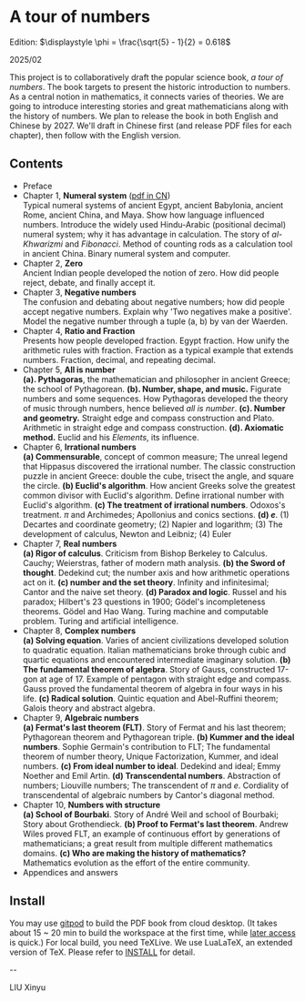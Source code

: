 A tour of numbers
====

Edition: $\displaystyle \phi = \frac{\sqrt{5} - 1}{2} = 0.618$

2025/02

This project is to collaboratively draft the popular science book, _a tour of numbers_. The book targets to present the historic introduction to numbers. As a central notion in mathematics, it connects varies of theories. We are going to introduce interesting stories and great mathematicians along with the history of numbers. We plan to release the book in both English and Chinese by 2027. We'll draft in Chinese first (and release PDF files for each chapter), then follow with the English version.

Contents
--------

- Preface
- Chapter 1, **Numeral system** ([pdf in CN](https://github.com/user-attachments/files/18896668/numeral-zh-cn.pdf))\
    Typical numeral systems of ancient Egypt, ancient Babylonia, ancient Rome, ancient China, and Maya. Show how language influenced numbers. Introduce the widely used Hindu-Arabic (positional decimal) numeral system; why it has advantage in calculation. The story of _al-Khwarizmi_ and _Fibonacci_. Method of counting rods as a calculation tool in ancient China. Binary numeral system and computer.
- Chapter 2, **Zero** \
  Ancient Indian people developed the notion of zero. How did people reject, debate, and finally accept it.
- Chapter 3, **Negative numbers** \
  The confusion and debating about negative numbers; how did people accept negative numbers. Explain why 'Two negatives make a positive'. Model the negative number through a tuple (a, b) by van der Waerden.
- Chapter 4, **Ratio and Fraction** \
  Presents how people developed fraction. Egypt fraction. How unify the arithmetic rules with fraction. Fraction as a typical example that extends numbers. Fraction, decimal, and repeating decimal.
- Chapter 5, **All is number** \
  **(a). Pythagoras**, the mathematician and philosopher in ancient Greece; the school of Pythagorean. **(b). Number, shape, and music.** Figurate numbers and some sequences. How Pythagoras developed the theory of music through numbers, hence believed _all is number_. **(c). Number and geometry.** Straight edge and compass construction and Plato. Arithmetic in straight edge and compass construction. **(d). Axiomatic method.** Euclid and his _Elements_, its influence.
- Chapter 6, **Irrational numbers** \
  **(a) Commensurable**, concept of common measure; The unreal legend that Hippasus discovered the irrational number. The classic construction puzzle in ancient Greece: double the cube, trisect the angle, and square the circle. **(b) Euclid's algorithm**. How ancient Greeks solve the greatest common divisor with Euclid's algorithm. Define irrational number with Euclid's algorithm. **(c) The treatment of irrational numbers**. Odoxos's treatment. $\pi$ and Archimedes; Apollonius and conics sections. **(d) $e$**. (1) Decartes and coordinate geometry; (2) Napier and logarithm; (3) The development of calculus, Newton and Leibniz; (4) Euler
- Chapter 7, **Real numbers** \
  **(a) Rigor of calculus**. Criticism from Bishop Berkeley to Calculus. Cauchy; Weierstras, father of modern math analysis. **(b) the Sword of thought**. Dedekind cut; the number axis and how arithmetic operations act on it. **(c) number and the set theory**. Infinity and infinitesimal; Cantor and the naive set theory. **(d) Paradox and logic**. Russel and his paradox; Hilbert's 23 questions in 1900; Gödel's incompleteness theorems. Gödel and Hao Wang. Turing machine and computable problem. Turing and artificial intelligence.
- Chapter 8, **Complex numbers** \
  **(a) Solving equation**. Varies of ancient civilizations developed solution to quadratic equation. Italian mathematicians broke through cubic and quartic equations and encountered intermediate imaginary solution. **(b) The fundamental theorem of algebra**. Story of Gauss, constructed 17-gon at age of 17. Example of pentagon with straight edge and compass. Gauss proved the fundamental theorem of algebra in four ways in his life. **(c) Radical solution**. Quintic equation and Abel-Ruffini theorem; Galois theory and abstract algebra.
- Chapter 9, **Algebraic numbers** \
  **(a) Fermat's last theorem (FLT)**. Story of Fermat and his last theorem; Pythagorean theorem and Pythagorean triple. **(b) Kummer and the ideal numbers**. Sophie Germain's contribution to FLT; The fundamental theorem of number theory, Unique Factorization, Kummer, and ideal numbers. **(c) From ideal number to ideal**. Dedekind and ideal; Emmy Noether and Emil Artin. **(d) Transcendental numbers**. Abstraction of numbers; Liouville numbers; The transcendent of $\pi$ and $e$. Cordiality of transcendental of algebraic numbers by Cantor's diagonal method.
- Chapter 10, **Numbers with structure** \
  **(a) School of Bourbaki**. Story of André Weil and school of Bourbaki; Story about Grothendieck. **(b) Proof to Fermat's last theorem**. Andrew Wiles proved FLT, an example of continuous effort by generations of mathematicians; a great result from multiple different mathematics domains. **(c) Who are making the history of mathematics?** Mathematics evolution as the effort of the entire community.
- Appendices and answers

Install
--------

You may use [gitpod](https://gitpod.io/#https://github.com/liuxinyu95/algoxy) to build the PDF book from cloud desktop. (It takes about 15 ~ 20 min to build the workspace at the first time, while [later access](https://gitpod.io/workspaces) is quick.) For local build, you need TeXLive. We use LuaLaTeX, an extended version of TeX. Please refer to [INSTALL](https://github.com/liuxinyu95/amathtour/blob/main/INSTALL.md) for detail.

--

LIU Xinyu
